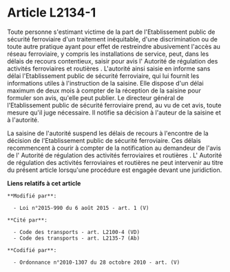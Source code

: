 # Article L2134-1

Toute personne s'estimant victime de la part de l'Etablissement public de sécurité ferroviaire d'un traitement inéquitable,
d'une discrimination ou de toute autre pratique ayant pour effet de restreindre abusivement l'accès au réseau ferroviaire, y
compris les installations de service, peut, dans les délais de recours contentieux, saisir pour avis l'     Autorité de
régulation des activités ferroviaires et routières . L'autorité ainsi saisie en informe sans délai l'Etablissement public de
sécurité ferroviaire, qui lui fournit les informations utiles à l'instruction de la saisine. Elle dispose d'un délai maximum
de deux mois à compter de la réception de la saisine pour formuler son avis, qu'elle peut publier. Le directeur général de
l'Etablissement public de sécurité ferroviaire prend, au vu de cet avis, toute mesure qu'il juge nécessaire. Il notifie sa
décision à l'auteur de la saisine et à l'autorité. 

La saisine de l'autorité suspend les délais de recours à l'encontre de la décision de l'Etablissement public de sécurité
ferroviaire. Ces délais recommencent à courir à compter de la notification au demandeur de l'avis de l'     Autorité de
régulation des activités ferroviaires et routières . L'     Autorité de régulation des activités ferroviaires et routières
ne peut intervenir au titre du présent article lorsqu'une procédure est engagée devant une juridiction.

**Liens relatifs à cet article**

	**Modifié par**:

	  - Loi n°2015-990 du 6 août 2015 - art. 1 (V)

	**Cité par**:

	  - Code des transports - art. L2100-4 (VD)
	  - Code des transports - art. L2135-7 (Ab)

	**Codifié par**:

	  - Ordonnance n°2010-1307 du 28 octobre 2010 - art. (V)
